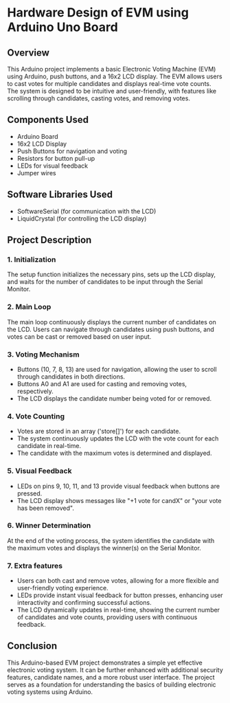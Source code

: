 
# Hardware Design of EVM using Arduino Uno Board


## Overview
This Arduino project implements a basic Electronic Voting Machine (EVM) using Arduino, push buttons, and a 16x2 LCD display. The EVM allows users to cast votes for multiple candidates and displays real-time vote counts. The system is designed to be intuitive and user-friendly, with features like scrolling through candidates, casting votes, and removing votes.
## Components Used

 * Arduino Board
 * 16x2 LCD Display
* Push Buttons for navigation and voting
* Resistors for button pull-up
* LEDs for visual feedback
* Jumper wires
## Software Libraries Used
* SoftwareSerial (for communication with the LCD)
* LiquidCrystal (for controlling the LCD display)
## Project Description
### 1. Initialization
The setup function initializes the necessary pins, sets up the LCD display, and waits for the number of candidates to be input through the Serial Monitor.
### 2. Main Loop
The main loop continuously displays the current number of candidates on the LCD. Users can navigate through candidates using push buttons, and votes can be cast or removed based on user input.
### 3. Voting Mechanism
* Buttons (10, 7, 8, 13) are used for navigation, allowing the user to scroll through candidates in both directions.
* Buttons A0 and A1 are used for casting and removing votes, respectively.
* The LCD displays the candidate number being voted for or removed.
### 4. Vote Counting
* Votes are stored in an array ('store[]') for each candidate.
* The system continuously updates the LCD with the vote count for each candidate in real-time.
* The candidate with the maximum votes is determined and displayed.
### 5. Visual Feedback
* LEDs on pins 9, 10, 11, and 13 provide visual feedback when buttons are pressed.
* The LCD display shows messages like "+1 vote for candX" or "your vote has been removed".
### 6. Winner Determination
At the end of the voting process, the system identifies the candidate with the maximum votes and displays the winner(s) on the Serial Monitor.
### 7. Extra features
* Users can both cast and remove votes, allowing for a more flexible and user-friendly voting experience.
* LEDs provide instant visual feedback for button presses, enhancing user interactivity and confirming successful actions.
* The LCD dynamically updates in real-time, showing the current number of candidates and vote counts, providing users with continuous feedback.
## Conclusion
This Arduino-based EVM project demonstrates a simple yet effective electronic voting system. It can be further enhanced with additional security features, candidate names, and a more robust user interface. The project serves as a foundation for understanding the basics of building electronic voting systems using Arduino.
